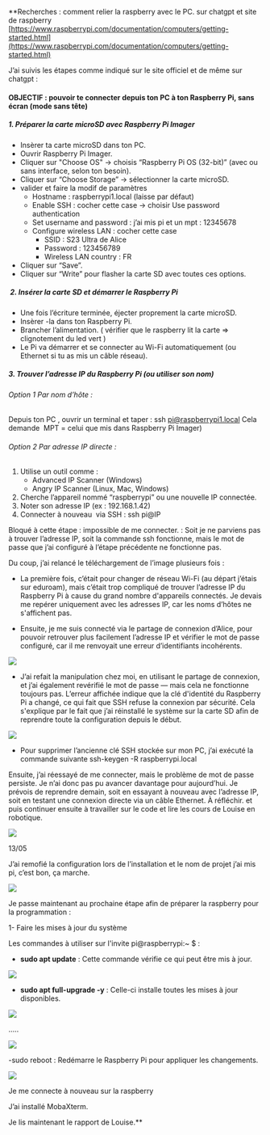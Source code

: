**Recherches : comment relier la raspberry avec le PC. sur chatgpt et site de raspberry 
[https://www.raspberrypi.com/documentation/computers/getting-started.html](https://www.raspberrypi.com/documentation/computers/getting-started.html)

J’ai suivis les étapes comme indiqué sur le site officiel et de même sur chatgpt : 

#### OBJECTIF : pouvoir te connecter depuis ton PC à ton Raspberry Pi, sans écran (mode sans tête)

##### 1. Préparer la carte microSD avec Raspberry Pi Imager

- Insèrer ta carte microSD dans ton PC.  
- Ouvrir Raspberry Pi Imager.
- Cliquer sur "Choose OS" → choisis “Raspberry Pi OS (32-bit)” (avec ou sans interface, selon ton besoin).  
- Cliquer sur “Choose Storage” → sélectionner la carte microSD.
- valider et faire la modif de paramètres  
	- Hostname : raspberrypi1.local (laisse par défaut)
	- Enable SSH : cocher cette case → choisir Use password authentication    
	- Set username and password : j’ai mis pi et un mpt : 12345678  
	- Configure wireless LAN : cocher cette case  
		- SSID : S23 Ultra de Alice    
		- Password : 123456789  
		- Wireless LAN country : FR  
- Cliquer sur “Save”.    
- Cliquer sur “Write” pour flasher la carte SD avec toutes ces options.

#####  2. Insérer la carte SD et démarrer le Raspberry Pi

- Une fois l’écriture terminée, éjecter proprement la carte microSD.  
- Insèrer -la dans ton Raspberry Pi.  
- Brancher l’alimentation. ( vérifier que le raspberry lit la carte ⇒ clignotement du led vert )  
- Le Pi va démarrer et se connecter au Wi-Fi automatiquement (ou Ethernet si tu as mis un câble réseau).

##### 3. Trouver l’adresse IP du Raspberry Pi (ou utiliser son nom)

###### Option 1 Par nom d’hôte :

Depuis ton PC , ouvrir un terminal et taper : ssh pi@raspberrypi1.local
Cela demande  MPT = celui que mis dans Raspberry Pi Imager)
###### Option 2 Par adresse IP directe :

1. Utilise un outil comme :
	- Advanced IP Scanner (Windows)
	- Angry IP Scanner (Linux, Mac, Windows)  
2. Cherche l’appareil nommé “raspberrypi” ou une nouvelle IP connectée.  
3. Noter son adresse IP (ex : 192.168.1.42)  
4. Connecter à nouveau  via SSH : ssh pi@IP

Bloqué à cette étape : impossible de me connecter. : Soit je ne parviens pas à trouver l’adresse IP, soit la commande ssh fonctionne, mais le mot de passe que j’ai configuré à l’étape précédente ne fonctionne pas.

Du coup, j’ai relancé le téléchargement de l’image plusieurs fois :

- La première fois, c’était pour changer de réseau Wi-Fi (au départ j’étais sur eduroam), mais c’était trop compliqué de trouver l’adresse IP du Raspberry Pi à cause du grand nombre d'appareils connectés. Je devais me repérer uniquement avec les adresses IP, car les noms d’hôtes ne s'affichent pas.  

- Ensuite, je me suis connecté via le partage de connexion d’Alice, pour pouvoir retrouver plus facilement l’adresse IP et vérifier le mot de passe configuré, car il me renvoyait une erreur d’identifiants incohérents.

![](https://lh7-rt.googleusercontent.com/docsz/AD_4nXfPfgtBOOIktYMzJydTlXOU8csNWGG_PfbLUEZ8qlom9ov1KJa9S0Rou8aGUzNYjfaNwncnQ0iu8UoemeFWiKWNjuoOe047v3yNvkzE7gJC2yuUjyMIXAmRfUwbXB-4IU3Arifj?key=L4A1ejDVxs0i06ERmyTYIKsb)

- J’ai refait la manipulation chez moi, en utilisant le partage de connexion, et j’ai également revérifié le mot de passe — mais cela ne fonctionne toujours pas. L’erreur affichée indique que la clé d'identité du Raspberry Pi a changé, ce qui fait que SSH refuse la connexion par sécurité. Cela s'explique par le fait que j’ai réinstallé le système sur la carte SD afin de reprendre toute la configuration depuis le début.

![](https://lh7-rt.googleusercontent.com/docsz/AD_4nXfphikRzrWEuadfuQTkOKx5ZX0EaVnrrujNKX91co1T99-6V89G7AThjO5b4yTQehYHZsL8wozqS0pHmF2Q58VarPWXRkHWP-jmg8AXFIyNoRfUB0QD4rR4SciYR_Vajwx2y5yi3w?key=L4A1ejDVxs0i06ERmyTYIKsb)

- Pour supprimer l’ancienne clé SSH stockée sur mon PC, j’ai exécuté la commande suivante ssh-keygen -R raspberrypi.local

Ensuite, j’ai réessayé de me connecter, mais le problème de mot de passe persiste. Je n’ai donc pas pu avancer davantage pour aujourd’hui. Je prévois de reprendre demain, soit en essayant à nouveau avec l’adresse IP, soit en testant une connexion directe via un câble Ethernet. À réfléchir. et puis continuer ensuite à travailler sur le code et lire les cours de Louise en robotique. 

![](https://lh7-rt.googleusercontent.com/docsz/AD_4nXecNd8GJ_h8p0Dzkm4DbkhfemL3TviTC-v6Jfd57n9T1PZr8Z17xhDUS7oWKa_EJdFes2lesz3tuW2QG1jqTIabomds54EkzJxE6pN7wravcH0vE2LkgWIwYTSwSZcup72M4B4s?key=L4A1ejDVxs0i06ERmyTYIKsb)


13/05

J’ai remofié la configuration lors de l’installation et le nom de projet j’ai mis pi, c’est bon, ça marche. 

![](https://lh7-rt.googleusercontent.com/docsz/AD_4nXcVmLzD7vHWS0IGCOPorABu0mc-YF9f3nI54I9Lbjhbzpy8EnYnDM-eclQAAYR2Ff_N_x_VzgzyTa9gPzJrisWJYh8jDoXBPo1N6grnIjxQIWD27NVgzq7AmZb9XBF3vOHxn5nLXw?key=L4A1ejDVxs0i06ERmyTYIKsb)

Je passe maintenant au prochaine étape afin de préparer la raspberry pour la programmation : 

1- Faire les mises à jour du système

Les commandes à utiliser sur l'invite pi@raspberrypi:~ $ : 

- **sudo apt update** : Cette commande vérifie ce qui peut être mis à jour.

![](https://lh7-rt.googleusercontent.com/docsz/AD_4nXdkSAZ6vNry50W4luEXtt0CV4BHVlMXI1hUOMLzXcyZYxcuNvxTBNB8uKbojHDb4tfbJ6qHqbN5A9kgLTWRPwVoGvQLThD1zLV6VLq7qndzPY5vgQxvpHWaEDyaHdLP5CE9fuUqpQ?key=L4A1ejDVxs0i06ERmyTYIKsb)

- **sudo apt full-upgrade -y** : Celle-ci installe toutes les mises à jour disponibles.

![](https://lh7-rt.googleusercontent.com/docsz/AD_4nXd8z3M-kyatV35-DjZvuJqN0pF8HTOgQ-PbYvkG_ORaRzlmkFGnFIAzcOWo0S_32mTU9Pnck_LJdr2pQ00Fvo8oo3boQSEEmVJpHqNBNfQzn4EcwWNSy_4EXteIMuQsyjT2HVhG0A?key=L4A1ejDVxs0i06ERmyTYIKsb)

…..

![](https://lh7-rt.googleusercontent.com/docsz/AD_4nXfVNwNWDZu5Gf-Ni0ltGOx7j9NZBdsnDx7vOdnQRV-hiJLzVIsVpL7tUeocFy-I89hOtsj-r3ZHdpni4pSPoDIdH4dH5ieLjbAY8R9eGY2rHJri2iVXT51BsbplNCvV8o-9tY9apw?key=L4A1ejDVxs0i06ERmyTYIKsb)

-sudo reboot : Redémarre le Raspberry Pi pour appliquer les changements.

![](https://lh7-rt.googleusercontent.com/docsz/AD_4nXeE5L8p06JrRXliZn42gGdNxbQnkr_sAgz5fazqFnbHNzAz82jex5xZx2b442_owmiir8krnTppDJpbuSDLjw0VNpXXu09iCdaj7B4BBDEbWJvcpcDCK_52ydhKeGpaKgTRRZAYIQ?key=L4A1ejDVxs0i06ERmyTYIKsb)

Je me connecte à nouveau sur la raspberry 

J’ai installé MobaXterm. 

Je lis maintenant le rapport de Louise.**